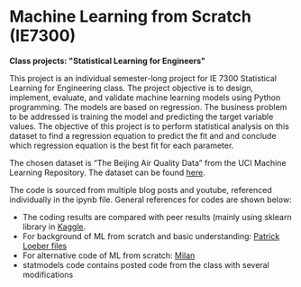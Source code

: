 # Machine Learning from Scratch (IE7300)

**Class projects: "Statistical Learning for Engineers"**

This project is an individual semester-long project for IE 7300 Statistical Learning for Engineering class. The project objective is to design, implement, evaluate, and validate machine learning models using Python programming. The models are based on regression. The business problem to be addressed is training the model and predicting the target variable values. The objective of this project is to perform statistical analysis on this dataset to find a regression equation to predict the fit and and conclude which regression equation is the best fit for each parameter. 

The chosen dataset is “The Beijing Air Quality Data” from the UCI Machine Learning Repository. The dataset can be found [here](https://archive-beta.ics.uci.edu/ml/datasets/beijing+multi+site+air+quality+data). 

The code is sourced from multiple blog posts and youtube, referenced individually in the ipynb file. General references for codes are shown below:

* The coding results are compared with peer results (mainly using sklearn library in [Kaggle](https://www.kaggle.com/datasets/sid321axn/beijing-multisite-airquality-data-set/code). 
* For background of ML from scratch and basic understanding: [Patrick Loeber files](https://github.com/patrickloeber/MLfromscratch/tree/master/mlfromscratch) 
* For alternative code of ML from scratch: [Milan](https://www.kaggle.com/code/milan400/machine-learning-algorithms-from-scratch/notebook) 
* statmodels code contains posted code from the class with several modifications
